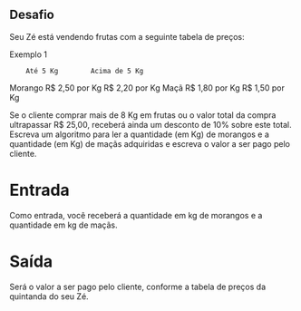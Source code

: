 ## Desafio
Seu Zé está vendendo frutas com a seguinte tabela de preços:

Exemplo 1

 	    Até 5 Kg	    Acima de 5 Kg
Morango	R$ 2,50 por Kg	R$ 2,20 por Kg
Maçã	R$ 1,80 por Kg	R$ 1,50 por Kg

Se o cliente comprar mais de 8 Kg em frutas ou o valor total da compra ultrapassar R$ 25,00, receberá ainda um desconto de 10% sobre este total. Escreva um algoritmo para ler a quantidade (em Kg) de morangos e a quantidade (em Kg) de maçãs adquiridas e escreva o valor a ser pago pelo cliente.

# Entrada
Como entrada, você receberá a quantidade em kg de morangos e a quantidade em kg de maçãs.

# Saída
Será o valor a ser pago pelo cliente, conforme a tabela de preços da quintanda do seu Zé.